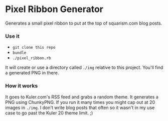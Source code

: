 # Pixel Ribbon Generator
Generates a small pixel ribbon to put at the top of squarism.com blog posts.

### Use it

* `git clone this repo`
* `bundle`
* `./pixel_ribbon.rb`

It will create or use a directory called `./img` relative to this project.  You'll find a generated PNG in there.

### How it works
It goes to Kuler.com's RSS feed and grabs a random theme.  It generates a PNG using ChunkyPNG.  If you run it many times you might cap out at 20 images in `./img`.  I don't write blog posts that often so it wasn't in my use case to go past the Kuler 20 theme limit.  ;)